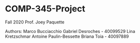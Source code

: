 # COMP-345-Project
Fall 2020
Prof. Joey Paquette 

Authors:
Marco Bucciacchio
Gabriel Desroches - 40099529
Lina Kretzschmar
Antoine Paulin-Bessette
Briana Toia - 40097889
